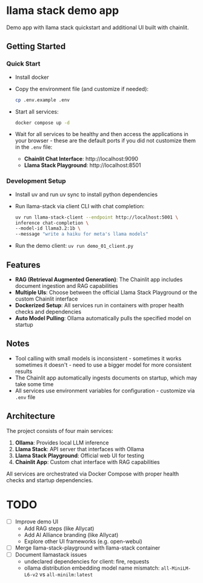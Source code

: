 # llama stack demo app

Demo app with llama stack quickstart and additional UI built with chainlit.


## Getting Started
### Quick Start
- Install docker

- Copy the environment file (and customize if needed):
   ```bash
   cp .env.example .env
   ```

- Start all services:
   ```bash
   docker compose up -d
   ```

- Wait for all services to be healthy and then access the applications in your browser - these are the default ports if you did not customize them in the `.env` file:
   - **Chainlit Chat Interface**: http://localhost:9090
   - **Llama Stack Playground**: http://localhost:8501


### Development Setup
- Install uv and run uv sync to install python dependencies

- Run llama-stack via client CLI with chat completion:
   ```bash
   uv run llama-stack-client --endpoint http://localhost:5001 \
   inference chat-completion \
   --model-id llama3.2:1b \
   --message "write a haiku for meta's llama models"
   ```

- Run the demo client: `uv run demo_01_client.py`


## Features

- **RAG (Retrieval Augmented Generation)**: The Chainlit app includes document ingestion and RAG capabilities
- **Multiple UIs**: Choose between the official Llama Stack Playground or the custom Chainlit interface
- **Dockerized Setup**: All services run in containers with proper health checks and dependencies
- **Auto Model Pulling**: Ollama automatically pulls the specified model on startup

## Notes

- Tool calling with small models is inconsistent - sometimes it works sometimes it doesn't - need to use a bigger model for more consistent results
- The Chainlit app automatically ingests documents on startup, which may take some time
- All services use environment variables for configuration - customize via `.env` file

## Architecture

The project consists of four main services:
1. **Ollama**: Provides local LLM inference
2. **Llama Stack**: API server that interfaces with Ollama
3. **Llama Stack Playground**: Official web UI for testing
4. **Chainlit App**: Custom chat interface with RAG capabilities

All services are orchestrated via Docker Compose with proper health checks and startup dependencies.


# TODO
- [ ] Improve demo UI 
   - Add RAG steps (like Allycat)
   - Add AI Alliance branding (like Allycat)
   - Explore other UI frameworks (e.g. open-webui)
- [ ] Merge llama-stack-playground with llama-stack container
- [ ] Document llamastack issues
    - undeclared dependencies for client: fire, requests
    - ollama distribution embedding model name mismatch: `all-MiniLM-L6-v2` vs `all-minilm:latest`